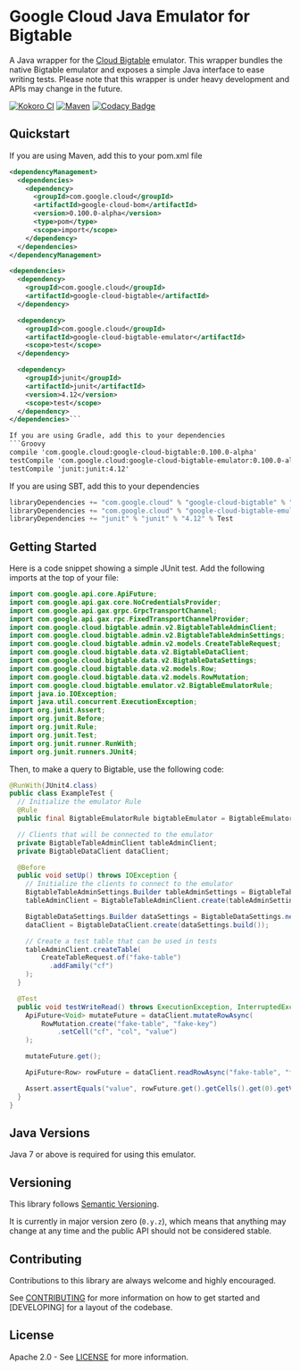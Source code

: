 # Google Cloud Java Emulator for Bigtable

A Java wrapper for the [Cloud Bigtable][cloud-bigtable] emulator. This
wrapper bundles the native Bigtable emulator and exposes a simple Java
interface to ease writing tests. Please note that this wrapper is under
heavy development and APIs may change in the future.

[![Kokoro CI](http://storage.googleapis.com/cloud-devrel-public/java/badges/google-cloud-java/master.svg)](http://storage.googleapis.com/cloud-devrel-public/java/badges/google-cloud-java/master.html)
[![Maven](https://img.shields.io/maven-central/v/com.google.cloud/google-cloud-bigtable-emulator.svg)](https://img.shields.io/maven-central/v/com.google.cloud/google-cloud-bigtable-emulator.svg)
[![Codacy Badge](https://api.codacy.com/project/badge/grade/9da006ad7c3a4fe1abd142e77c003917)](https://www.codacy.com/app/mziccard/google-cloud-java)

## Quickstart

[//]: # ({x-version-update-start:google-cloud-bom:released})
If you are using Maven, add this to your pom.xml file
```xml
<dependencyManagement>
  <dependencies>
    <dependency>
      <groupId>com.google.cloud</groupId>
      <artifactId>google-cloud-bom</artifactId>
      <version>0.100.0-alpha</version>
      <type>pom</type>
      <scope>import</scope>
    </dependency>
  </dependencies>
</dependencyManagement>

<dependencies>
  <dependency>
    <groupId>com.google.cloud</groupId>
    <artifactId>google-cloud-bigtable</artifactId>
  </dependency>

  <dependency>
    <groupId>com.google.cloud</groupId>
    <artifactId>google-cloud-bigtable-emulator</artifactId>
    <scope>test</scope>
  </dependency>

  <dependency>
    <groupId>junit</groupId>
    <artifactId>junit</artifactId>
    <version>4.12</version>
    <scope>test</scope>
  </dependency>
</dependencies>```

If you are using Gradle, add this to your dependencies
```Groovy
compile 'com.google.cloud:google-cloud-bigtable:0.100.0-alpha'
testCompile 'com.google.cloud:google-cloud-bigtable-emulator:0.100.0-alpha'
testCompile 'junit:junit:4.12'
```
If you are using SBT, add this to your dependencies
```Scala
libraryDependencies += "com.google.cloud" % "google-cloud-bigtable" % "0.100.0-alpha"
libraryDependencies += "com.google.cloud" % "google-cloud-bigtable-emulator" % "0.100.0-alpha" % Test
libraryDependencies += "junit" % "junit" % "4.12" % Test
```
[//]: # ({x-version-update-end})

## Getting Started

Here is a code snippet showing a simple JUnit test. Add the following imports
at the top of your file:

```java
import com.google.api.core.ApiFuture;
import com.google.api.gax.core.NoCredentialsProvider;
import com.google.api.gax.grpc.GrpcTransportChannel;
import com.google.api.gax.rpc.FixedTransportChannelProvider;
import com.google.cloud.bigtable.admin.v2.BigtableTableAdminClient;
import com.google.cloud.bigtable.admin.v2.BigtableTableAdminSettings;
import com.google.cloud.bigtable.admin.v2.models.CreateTableRequest;
import com.google.cloud.bigtable.data.v2.BigtableDataClient;
import com.google.cloud.bigtable.data.v2.BigtableDataSettings;
import com.google.cloud.bigtable.data.v2.models.Row;
import com.google.cloud.bigtable.data.v2.models.RowMutation;
import com.google.cloud.bigtable.emulator.v2.BigtableEmulatorRule;
import java.io.IOException;
import java.util.concurrent.ExecutionException;
import org.junit.Assert;
import org.junit.Before;
import org.junit.Rule;
import org.junit.Test;
import org.junit.runner.RunWith;
import org.junit.runners.JUnit4;
```

Then, to make a query to Bigtable, use the following code:
```java
@RunWith(JUnit4.class)
public class ExampleTest {
  // Initialize the emulator Rule
  @Rule
  public final BigtableEmulatorRule bigtableEmulator = BigtableEmulatorRule.create();

  // Clients that will be connected to the emulator
  private BigtableTableAdminClient tableAdminClient;
  private BigtableDataClient dataClient;

  @Before
  public void setUp() throws IOException {
    // Initialize the clients to connect to the emulator
    BigtableTableAdminSettings.Builder tableAdminSettings = BigtableTableAdminSettings.newBuilderForEmulator(bigtableEmulator.getPort());
    tableAdminClient = BigtableTableAdminClient.create(tableAdminSettings.build());

    BigtableDataSettings.Builder dataSettings = BigtableDataSettings.newBuilderForEmulator(bigtableEmulator.getPort());
    dataClient = BigtableDataClient.create(dataSettings.build());

    // Create a test table that can be used in tests
    tableAdminClient.createTable(
        CreateTableRequest.of("fake-table")
          .addFamily("cf")
    );
  }

  @Test
  public void testWriteRead() throws ExecutionException, InterruptedException {
    ApiFuture<Void> mutateFuture = dataClient.mutateRowAsync(
        RowMutation.create("fake-table", "fake-key")
            .setCell("cf", "col", "value")
    );

    mutateFuture.get();

    ApiFuture<Row> rowFuture = dataClient.readRowAsync("fake-table", "fake-key");

    Assert.assertEquals("value", rowFuture.get().getCells().get(0).getValue().toStringUtf8());
  }
}
```

## Java Versions

Java 7 or above is required for using this emulator.

## Versioning

This library follows [Semantic Versioning](http://semver.org/).

It is currently in major version zero (`0.y.z`), which means that anything may
change at any time and the public API should not be considered stable.

## Contributing

Contributions to this library are always welcome and highly encouraged.

See [CONTRIBUTING] for more information on how to get started and [DEVELOPING] for a layout of the
codebase.

## License

Apache 2.0 - See [LICENSE] for more information.

[CONTRIBUTING]:https://github.com/googleapis/google-cloud-java/blob/master/CONTRIBUTING.md
[LICENSE]: https://github.com/googleapis/google-cloud-java/blob/master/LICENSE
[cloud-bigtable]: https://cloud.google.com/bigtable/

